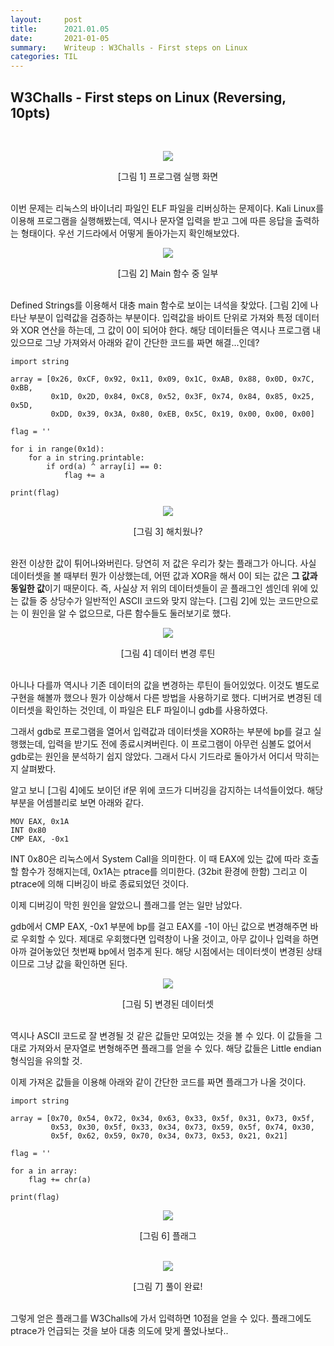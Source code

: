 ```yaml
---
layout:     post
title:      2021.01.05
date:       2021-01-05
summary:	Writeup : W3Challs - First steps on Linux
categories: TIL
---
```


## W3Challs - First steps on Linux (Reversing, 10pts)

<br>
<p align="center"><img src="https://user-images.githubusercontent.com/75083364/103621824-24162400-4f79-11eb-9df4-e7ede9b2f647.png"></p>
<center>[그림 1] 프로그램 실행 화면</center><br>

이번 문제는 리눅스의 바이너리 파일인 ELF 파일을 리버싱하는 문제이다.
Kali Linux를 이용해 프로그램을 실행해봤는데, 역시나 문자열 입력을 받고 그에 따른 응답을 출력하는 형태이다.
우선 기드라에서 어떻게 돌아가는지 확인해보았다.

<p align="center"><img src="https://user-images.githubusercontent.com/75083364/103621830-25475100-4f79-11eb-9b5f-972d19de1a2b.png"></p>
<center>[그림 2] Main 함수 중 일부</center><br>

Defined Strings를 이용해서 대충 main 함수로 보이는 녀석을 찾았다.
[그림 2]에 나타난 부분이 입력값을 검증하는 부분이다. 입력값을 바이트 단위로 가져와 특정 데이터와 XOR 연산을 하는데, 그 값이 0이 되어야 한다.
해당 데이터들은 역시나 프로그램 내 있으므로 그냥 가져와서 아래와 같이 간단한 코드를 짜면 해결...인데?

```(.python)
import string

array = [0x26, 0xCF, 0x92, 0x11, 0x09, 0x1C, 0xAB, 0x88, 0x0D, 0x7C, 0xBB,
         0x1D, 0x2D, 0x84, 0xC8, 0x52, 0x3F, 0x74, 0x84, 0x85, 0x25, 0x5D,
         0xDD, 0x39, 0x3A, 0x80, 0xEB, 0x5C, 0x19, 0x00, 0x00, 0x00]

flag = ''

for i in range(0x1d):
    for a in string.printable:
        if ord(a) ^ array[i] == 0:
            flag += a

print(flag)
```

<p align="center"><img src="https://user-images.githubusercontent.com/75083364/103621831-25475100-4f79-11eb-98fe-e541156cd43d.png"></p>
<center>[그림 3] 해치웠나?</center><br>

완전 이상한 값이 튀어나와버린다. 당연히 저 값은 우리가 찾는 플래그가 아니다.
사실 데이터셋을 볼 때부터 뭔가 이상했는데, 어떤 값과 XOR을 해서 0이 되는 값은 **그 값과 동일한 값**이기 때문이다.
즉, 사실상 저 위의 데이터셋들이 곧 플래그인 셈인데 위에 있는 값들 중 상당수가 일반적인 ASCII 코드와 맞지 않는다.
[그림 2]에 있는 코드만으로는 이 원인을 알 수 없으므로, 다른 함수들도 둘러보기로 했다.

<p align="center"><img src="https://user-images.githubusercontent.com/75083364/103621833-25dfe780-4f79-11eb-8f98-c16db9acd159.png"></p>
<center>[그림 4] 데이터 변경 루틴</center><br>

아니나 다를까 역시나 기존 데이터의 값을 변경하는 루틴이 들어있었다.
이것도 별도로 구현을 해볼까 했으나 뭔가 이상해서 다른 방법을 사용하기로 했다.
디버거로 변경된 데이터셋을 확인하는 것인데, 이 파일은 ELF 파일이니 gdb를 사용하였다.

그래서 gdb로 프로그램을 열어서 입력값과 데이터셋을 XOR하는 부분에 bp를 걸고 실행했는데, 입력을 받기도 전에 종료시켜버린다.
이 프로그램이 아무런 심볼도 없어서 gdb로는 원인을 분석하기 쉽지 않았다. 그래서 다시 기드라로 돌아가서 어디서 막히는지 살펴봤다.

알고 보니 [그림 4]에도 보이던 if문 위에 코드가 디버깅을 감지하는 녀석들이었다. 해당 부분을 어셈블리로 보면 아래와 같다.

```(.assembly)
MOV EAX, 0x1A
INT 0x80
CMP EAX, -0x1
```

INT 0x80은 리눅스에서 System Call을 의미한다. 
이 때 EAX에 있는 값에 따라 호출할 함수가 정해지는데, 0x1A는 ptrace를 의미한다. (32bit 환경에 한함)
그리고 이 ptrace에 의해 디버깅이 바로 종료되었던 것이다.

이제 디버깅이 막힌 원인을 알았으니 플래그를 얻는 일만 남았다.

gdb에서 CMP EAX, -0x1 부분에 bp를 걸고 EAX를 -1이 아닌 값으로 변경해주면 바로 우회할 수 있다.
제대로 우회했다면 입력창이 나올 것이고, 아무 값이나 입력을 하면 아까 걸어놓았던 첫번째 bp에서 멈추게 된다.
해당 시점에서는 데이터셋이 변경된 상태이므로 그냥 값을 확인하면 된다.

<p align="center"><img src="https://user-images.githubusercontent.com/75083364/103621832-25dfe780-4f79-11eb-9a0a-57bad0eacf78.png"></p>
<center>[그림 5] 변경된 데이터셋</center><br>

역시나 ASCII 코드로 잘 변경될 것 같은 값들만 모여있는 것을 볼 수 있다.
이 값들을 그대로 가져와서 문자열로 변형해주면 플래그를 얻을 수 있다. 해당 값들은 Little endian 형식임을 유의할 것.

이제 가져온 값들을 이용해 아래와 같이 간단한 코드를 짜면 플래그가 나올 것이다.

```(.python)
import string

array = [0x70, 0x54, 0x72, 0x34, 0x63, 0x33, 0x5f, 0x31, 0x73, 0x5f,
         0x53, 0x30, 0x5f, 0x33, 0x34, 0x73, 0x59, 0x5f, 0x74, 0x30,
         0x5f, 0x62, 0x59, 0x70, 0x34, 0x73, 0x53, 0x21, 0x21]

flag = ''

for a in array:
    flag += chr(a)

print(flag)
```

<p align="center"><img src="https://user-images.githubusercontent.com/75083364/103621834-26787e00-4f79-11eb-963d-2c04964cbab2.png"></p>
<center>[그림 6] 플래그</center><br>
<p align="center"><img src="https://user-images.githubusercontent.com/75083364/103621835-27111480-4f79-11eb-9641-a0a9b44777b1.png"></p>
<center>[그림 7] 풀이 완료!</center><br>

그렇게 얻은 플래그를 W3Challs에 가서 입력하면 10점을 얻을 수 있다.
플래그에도 ptrace가 언급되는 것을 보아 대충 의도에 맞게 풀었나보다.. 
